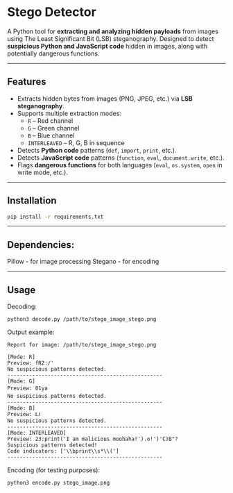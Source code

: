 # Stego Detector

A Python tool for **extracting and analyzing hidden payloads** from images using The Least Significant Bit (LSB) steganography. Designed to detect **suspicious Python and JavaScript code** hidden in images, along with potentially dangerous functions.

---

## Features

- Extracts hidden bytes from images (PNG, JPEG, etc.) via **LSB steganography**.
- Supports multiple extraction modes:
  - `R` – Red channel
  - `G` – Green channel
  - `B` – Blue channel
  - `INTERLEAVED` – R, G, B in sequence
- Detects **Python code** patterns (`def`, `import`, `print`, etc.).
- Detects **JavaScript code** patterns (`function`, `eval`, `document.write`, etc.).
- Flags **dangerous functions** for both languages (`eval`, `os.system`, `open` in write mode, etc.).
---

## Installation

```bash
pip install -r requirements.txt
```
---

## Dependencies:

Pillow - for image processing
Stegano - for encoding

---
## Usage
Decoding:
```commandline
python3 decode.py /path/to/stego_image_stego.png
```

Output example:
```
Report for image: /path/to/stego_image_stego.png

[Mode: R]
Preview: fR2:/'
No suspicious patterns detected.
--------------------------------------------------
[Mode: G]
Preview: 01ya
No suspicious patterns detected.
--------------------------------------------------
[Mode: B]
Preview: Ǉ
No suspicious patterns detected.
--------------------------------------------------
[Mode: INTERLEAVED]
Preview: 23:print('I am malicious moohaha!').o!')'C)B"?
Suspicious patterns detected!
Code indicators: ['\\bprint\\s*\\(']
--------------------------------------------------
```
Encoding (for testing purposes):
```commandline
python3 encode.py stego_image.png
```
